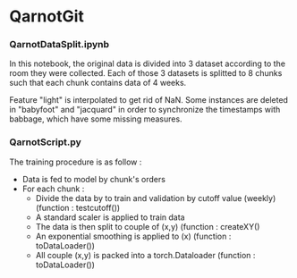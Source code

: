 # QarnotGit
### QarnotDataSplit.ipynb
In this notebook, the original data is divided into 3 dataset according to the room they were collected. Each of those 3 datasets is splitted to 8 chunks such that each chunk contains data of 4 weeks. 

Feature "light" is interpolated to get rid of NaN. Some instances are deleted in "babyfoot" and "jacquard" in order to synchronize the  timestamps with babbage, which have some missing measures.

### QarnotScript.py
The training procedure is as follow : 
* Data is fed to model by chunk's orders
* For each chunk :
  *   Divide the data by to train and validation by cutoff value (weekly) (function : testcutoff())
  *   A standard scaler is applied to train data 
  *   The data is then split to couple of (x,y) (function : createXY()
  *   An exponential smoothing is applied to (x) (function : toDataLoader())
  *   All couple (x,y) is packed into a torch.Dataloader (function : toDataLoader())


